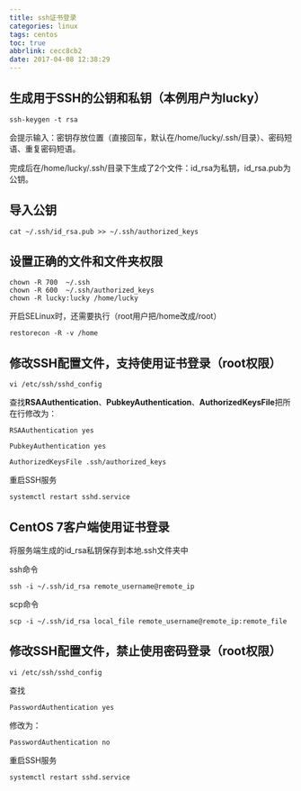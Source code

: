 ```yaml
---
title: ssh证书登录
categories: linux
tags: centos
toc: true
abbrlink: cecc8cb2
date: 2017-04-08 12:38:29
---
```


## 生成用于SSH的公钥和私钥（本例用户为lucky）

```shell
ssh-keygen -t rsa
```

会提示输入：密钥存放位置（直接回车，默认在/home/lucky/.ssh/目录）、密码短语、重复密码短语。

完成后在/home/lucky/.ssh/目录下生成了2个文件：id_rsa为私钥，id_rsa.pub为公钥。

<!-- more -->

## 导入公钥

```shell
cat ~/.ssh/id_rsa.pub >> ~/.ssh/authorized_keys
```

## 设置正确的文件和文件夹权限

```shell
chown -R 700  ~/.ssh
chown -R 600  ~/.ssh/authorized_keys
chown -R lucky:lucky /home/lucky
```

开启SELinux时，还需要执行（root用户把/home改成/root）

```shell
restorecon -R -v /home
```

## 修改SSH配置文件，支持使用证书登录（root权限）

```shell
vi /etc/ssh/sshd_config
```

查找**RSAAuthentication**、**PubkeyAuthentication**、**AuthorizedKeysFile**把所在行修改为：

```shell
RSAAuthentication yes

PubkeyAuthentication yes

AuthorizedKeysFile .ssh/authorized_keys
```

重启SSH服务

```shell
systemctl restart sshd.service
```

##  CentOS 7客户端使用证书登录

将服务端生成的id_rsa私钥保存到本地.ssh文件夹中

ssh命令

```shell
ssh -i ~/.ssh/id_rsa remote_username@remote_ip
```

scp命令

```shell
scp -i ~/.ssh/id_rsa local_file remote_username@remote_ip:remote_file
```

## 修改SSH配置文件，禁止使用密码登录（root权限）

```shell
vi /etc/ssh/sshd_config
```

查找

```shell
PasswordAuthentication yes
```

修改为：

```shell
PasswordAuthentication no
```

重启SSH服务

```shell
systemctl restart sshd.service
```